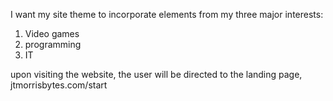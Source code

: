 I want my site theme to incorporate elements from my three major interests:
1. Video games
2. programming
3. IT

upon visiting the website, the user will be directed to the landing page, jtmorrisbytes.com/start